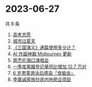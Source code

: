 # 2023-06-27

共 8 条

<!-- BEGIN -->
<!-- 最后更新时间 Tue Jun 27 2023 13:07:55 GMT+0800 (China Standard Time) -->

1. [高考志愿](https://www.zhihu.com/search?q=%E9%AB%98%E8%80%83%E5%BF%97%E6%84%BF)
1. [城市过夏天](https://www.zhihu.com/search?q=%E5%9F%8E%E5%B8%82%E8%BF%87%E5%A4%8F%E5%A4%A9)
1. [《三国演义》通篇使用多少计？](https://www.zhihu.com/search?q=%E3%80%8A%E4%B8%89%E5%9B%BD%E6%BC%94%E4%B9%89%E3%80%8B%E9%80%9A%E7%AF%87%E4%BD%BF%E7%94%A8%E5%A4%9A%E5%B0%91%E8%AE%A1%EF%BC%9F)
1. [AI 作画神器 Midjourney 更新](https://www.zhihu.com/search?q=AI%20%E4%BD%9C%E7%94%BB%E7%A5%9E%E5%99%A8%20Midjourney%20%E6%9B%B4%E6%96%B0)
1. [周杰伦海口演唱会](https://www.zhihu.com/search?q=%E5%91%A8%E6%9D%B0%E4%BC%A6%E6%B5%B7%E5%8F%A3%E6%BC%94%E5%94%B1%E4%BC%9A)
1. [一季度离婚登记量同比增加 12.7 万对](https://www.zhihu.com/search?q=%E4%B8%80%E5%AD%A3%E5%BA%A6%E7%A6%BB%E5%A9%9A%E7%99%BB%E8%AE%B0%E9%87%8F%E5%90%8C%E6%AF%94%E5%A2%9E%E5%8A%A0%2012.7%20%E4%B8%87%E5%AF%B9)
1. [6 岁男童游泳后感染「食脑虫」](https://www.zhihu.com/search?q=6%20%E5%B2%81%E7%94%B7%E7%AB%A5%E6%B8%B8%E6%B3%B3%E5%90%8E%E6%84%9F%E6%9F%93%E3%80%8C%E9%A3%9F%E8%84%91%E8%99%AB%E3%80%8D)
1. [李嘉诚家族抄底内地房企项目](https://www.zhihu.com/search?q=%E6%9D%8E%E5%98%89%E8%AF%9A%E5%AE%B6%E6%97%8F%E6%8A%84%E5%BA%95%E5%86%85%E5%9C%B0%E6%88%BF%E4%BC%81%E9%A1%B9%E7%9B%AE)

<!-- END -->
